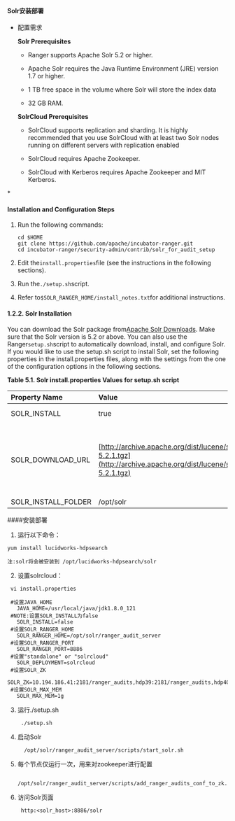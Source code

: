 #### Solr安装部署

* 配置需求

  **Solr Prerequisites**

  * Ranger supports Apache Solr 5.2 or higher.

  * Apache Solr requires the Java Runtime Environment \(JRE\) version 1.7 or higher.

  * 1 TB free space in the volume where Solr will store the index data

  * 32 GB RAM.

  **SolrCloud Prerequisites**

  * SolrCloud supports replication and sharding. It is highly recommended that you use SolrCloud with at least two Solr nodes running on different servers with replication enabled

  * SolrCloud requires Apache Zookeeper.

  * SolrCloud with Kerberos requires Apache Zookeeper and MIT Kerberos.

\*



#### Installation and Configuration Steps


1. Run the following commands:

   ```
   cd $HOME
   git clone https://github.com/apache/incubator-ranger.git
   cd incubator-ranger/security-admin/contrib/solr_for_audit_setup
   ```

2. Edit the`install.properties`file \(see the instructions in the following sections\).

3. Run the`./setup.sh`script.

4. Refer to`$SOLR_RANGER_HOME/install_notes.txt`for additional instructions.



#### 1.2.2. Solr Installation

You can download the Solr package from[Apache Solr Downloads](http://lucene.apache.org/solr/downloads.html). Make sure that the Solr version is 5.2 or above. You can also use the Ranger`setup.sh`script to automatically download, install, and configure Solr. If you would like to use the setup.sh script to install Solr, set the following properties in the install.properties files, along with the settings from the one of the configuration options in the following sections.





**Table 5.1. Solr install.properties Values for setup.sh script**

| Property Name | Value | Description |
| :--- | :--- | :--- |
| SOLR\_INSTALL | true | When set to`true`, he`setup.sh`script will download the Solr package and install it. |
| SOLR\_DOWNLOAD\_URL | [http://archive.apache.org/dist/lucene/solr/5.2.1/solr-5.2.1.tgz](http://archive.apache.org/dist/lucene/solr/5.2.1/solr-5.2.1.tgz) | It is recommended that you use one for Apache mirror sitess to download the Solr package. You can choose a mirror site at[http://lucene.apache.org/solr/mirrors-solr-latest-redir.html](http://lucene.apache.org/solr/mirrors-solr-latest-redir.html) |
| SOLR\_INSTALL\_FOLDER | /opt/solr | The Solr install folder. |

####安装部署
1. 运行以下命令：

  ```
  yum install lucidworks-hdpsearch
  
  注:solr将会被安装到 /opt/lucidworks-hdpsearch/solr
  ```
  
2. 设置solrcloud：
 ``` 
  vi install.properties
  
  #设置JAVA_HOME
    JAVA_HOME=/usr/local/java/jdk1.8.0_121
  #NOTE:设置SOLR_INSTALL为false
    SOLR_INSTALL=false
  #设置SOLR_RANGER_HOME
    SOLR_RANGER_HOME=/opt/solr/ranger_audit_server
  #设置SOLR_RANGER_PORT
    SOLR_RANGER_PORT=8886
  #设置"standalone" or "solrcloud"
    SOLR_DEPLOYMENT=solrcloud 
  #设置SOLR_ZK
    SOLR_ZK=10.194.186.41:2181/ranger_audits,hdp39:2181/ranger_audits,hdp40:2181/ranger_audits
  #设置SOLR_MAX_MEM
    SOLR_MAX_MEM=1g
  ```
3. 运行./setup.sh
    
        ./setup.sh
4. 启动Solr
    
         /opt/solr/ranger_audit_server/scripts/start_solr.sh 
   
5. 每个节点仅运行一次，用来对zookeeper进行配置
    
        /opt/solr/ranger_audit_server/scripts/add_ranger_audits_conf_to_zk.sh
                
6. 访问Solr页面
  
        http:<solr_host>:8886/solr 
